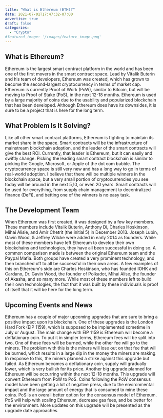 ```yaml
---
title: "What is Ethereum (ETH)?"
date: 2021-07-01T17:47:32-07:00
advertise: true
draft: false
categories:
  - "Crypto"
#featured_image: '/images/feature_image.png'
---
```


## What is Ethereum?

Ethereum is the largest smart contract platform in the world and has been one of the first movers in the smart contract space. Lead by Vitalik Buterin and his team of developers, Ethereum was created, which has grown to become the second-largest cryptocurrency in terms of market cap. Ethereum is currently Proof of Work (PoW), similar to Bitcoin, but will be moving to Proof of Stake (PoS), in the next 12-18 months. Ethereum is used by a large majority of coins due to the usability and popularized blockchain that has been developed. Although Ethereum does have its downsides, it is sure to be a project that is here for the long term.

## What Problem Is It Solving?

Like all other smart contract platforms, Ethereum is fighting to maintain its market share in the space. Smart contracts will be the infrastructure of mainstream blockchain adoption, and the leader of the smart contracts will give the best ROI. Currently, that leader is Ethereum, but it can easily and swiftly change. Picking the leading smart contract blockchain is similar to picking the Google, Microsoft, or Apple of the dot com bubble. The cryptocurrency space is still very new and has a long way to go in terms of real-world adoption. I believe that there will be multiple winners in the blockchain space, but a very small portion of cryptocurrencies you see today will be around in the next 5,10, or even 20 years. Smart contracts will be used for everything, from supply chain management to decentralized finance (DeFi), and betting one of the winners is no easy task.

## The Development Team

When Ethereum was first created, it was designed by a few key members. These members include Vitalik Buterin, Anthony Di, Charles Hoskinson, Mihai Alisie, and Amir Chetrit (the initial 5) in December 2013. Joseph Lubin, Gavin Wood, & Jeffrey Wilcke were added in early 2014 as founders. While most of these members have left Ethereum to develop their own blockchains and technologies, they have all been successful in doing so. A common comparison made is between the original Ethereum team and the Paypal Mafia. Both groups have created a very prominent technology, and then branched off to all be successful in their own areas. A few examples of this on Ethereum's side are Charles Hoskinson, who has founded IOHK and Cardano, Dr. Gavin Wood, the founder of Polkadot, Mihai Alise, the founder of Akasha, and so many more. While most of these members left to build their own technologies, the fact that it was built by these individuals is proof of itself that it will be here for the long term.

## Upcoming Events and News

Ethereum has a couple of major upcoming upgrades that are sure to bring a positive impact upon its blockchain. One of these upgrades is the London Hard Fork (EIP 1159), which is supposed to be implemented sometime in July or August. The main change with EIP 1159 is Ethereum will become a deflationary coin. To put it in simpler terms, Ethereum fees will be split into two. One of these fees will be burned, while the other fee will go to the miners. The problem with this is the miners will lose out on that fee that will be burned, which results in a large dip in the money the miners are making. In response to this, the miners planned a strike against this upgrade but failed. As Ethereum becomes a deflationary coin, supply will gradually lower, which is very bullish for its price. Another big upgrade planned for Ethereum will be occurring within the next 12-18 months. This upgrade will convert Ethereum from PoW to PoS. Coins following the PoW consensus model have been getting a lot of negative press, due to the environmental impact and the large amount of energy that is consumed to mine these coins. PoS is an overall better option for the consensus model of Ethereum. PoS will help with scaling Ethereum, decrease gas fees, and be better for the environment. More updates on this upgrade will be presented as the upgrade date approaches.
